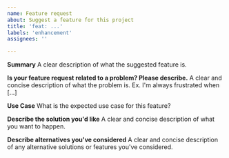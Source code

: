 ```yaml
---
name: Feature request
about: Suggest a feature for this project
title: 'feat: ...'
labels: 'enhancement'
assignees: ''

---
```


**Summary**
A clear description of what the suggested feature is.

**Is your feature request related to a problem? Please describe.**
A clear and concise description of what the problem is. Ex. I'm always frustrated when [...]

**Use Case**
What is the expected use case for this feature?

**Describe the solution you'd like**
A clear and concise description of what you want to happen.

**Describe alternatives you've considered**
A clear and concise description of any alternative solutions or features you've considered.
